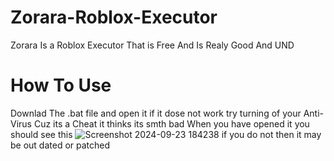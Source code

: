 # Zorara-Roblox-Executor
Zorara Is a Roblox Executor That is Free And Is Realy Good And UND
# How To Use 
Downlad The .bat file and open it if it dose not work try turning of your Anti-Virus Cuz its a Cheat it thinks its smth bad
When you have opened it you should see this ![Screenshot 2024-09-23 184238](https://github.com/user-attachments/assets/879437d0-8b78-4c59-a3b4-f8e6f6ee0df3)
if you do not then it may be out dated or patched

